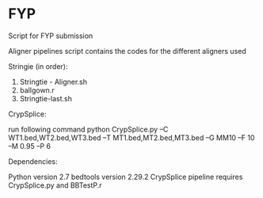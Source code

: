 # FYP
Script for FYP submission

Aligner pipelines script contains the codes for the different aligners used

Stringie (in order):
  1. Stringtie - Aligner.sh
  2. ballgown.r
  3. Stringtie-last.sh


CrypSplice:

  run following command 
    python CrypSplice.py –C WT1.bed,WT2.bed,WT3.bed –T MT1.bed,MT2.bed,MT3.bed –G MM10 –F 10 –M 0.95 –P 6
  
  Dependencies:
  
  Python version 2.7
  bedtools version 2.29.2
  CrypSplice pipeline requires CrypSplice.py and BBTestP.r 

